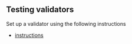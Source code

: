 ## Testing validators

Set up a validator using the following instructions
* [instructions](../for-validators-nominators-and-stakers/run_a_validator.md)
